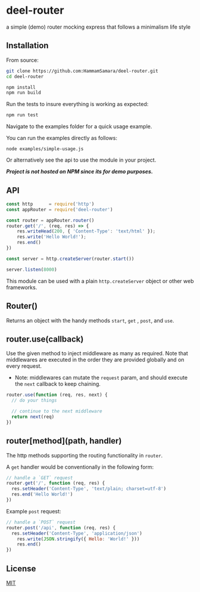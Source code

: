 # deel-router
a simple (demo) router mocking express that follows a minimalism life style

## Installation

From source:

```sh
git clone https://github.com:HammamSamara/deel-router.git
cd deel-router

npm install
npm run build
```

Run the tests to insure everything is working as expected:
```sh
npm run test
```

Navigate to the examples folder for a quick usage example.

You can run the examples directly as follows:

```
node examples/simple-usage.js
```
Or alternatively see the api to use the module in your project.

_**Project is not hosted on NPM since its for demo purposes.**_
## API

```js
const http      = require('http')
const appRouter = require('deel-router')

const router = appRouter.router()
router.get('/', (req, res) => {
    res.writeHead(200, { 'Content-Type': 'text/html' });
    res.write('Hello World!');
    res.end()
})

const server = http.createServer(router.start())

server.listen(8000)
```

This module can be used with a plain `http.createServer` object or other web frameworks.

## Router()

Returns an object with the handy methods `start`, `get`
, `post`, and `use`.

## router.use(callback)

Use the given method to inject middleware as many as required.
Note that middlewares are executed in the order they are
provided globally and on every request.

* Note: middlewares can mutate the `request` param, and should execute the `next` callback to keep chaining.

```js
router.use(function (req, res, next) {
  // do your things

  // continue to the next middleware
  return next(req)
})
```

## router\[method](path, handler)

The http methods supporting the routing functionality in `router`.

A `get` handler would be conventionally in the following form:
```js
// handle a `GET` request
router.get('/', function (req, res) {
  res.setHeader('Content-Type', 'text/plain; charset=utf-8')
  res.end('Hello World!')
})
```

Example `post` request:
```js
// handle a `POST` request
router.post('/api', function (req, res) {
  res.setHeader('Content-Type', 'application/json')
    res.write(JSON.stringify({ Hello: 'World!' }))
    res.end()
})
```
## License

[MIT](LICENSE)
